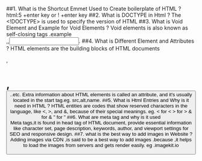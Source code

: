 ##1. What is the Shortcut Emmet Used to Create boilerplate of HTML ?
  html:5  +enter key or !  +enter key
##2. What is DOCTYPE in Html ?
  The <!DOCTYPE>  is used to specify the version of HTML
##3. What is Void Element and Example for Void Elements ?
  Void elements is also known as self-closing tags .example <br>,<img>,<input>.
##4. What is Different Element and Attributes ?
  HTML elements are the building blocks of HTML documents <p>,<h1>,<button>..etc.
  Extra information about HTML elements is called an attribute, and it's usually located in the start tag.eg. src,alt,name.
##5. What is Html Entries and Why is it need in HTML ?
  HTML entities are codes that show reserved characters in the language, like <, >, and &, because of their special meanings.
  eg. &lt; for <
      &gt; for >
      &amp; for &
      &quot; for "
##6. What are meta tag and why is it used   
  Meta tags,it is found in head tag of HTML document, provide essential information like character set, page description, keywords, author, and viewport settings for SEO and responsive design.
##7. what is the best way to add images in Website ?
  Adding images via CDN ,is said to be a best way to add images .because ,it helps to load the images from servers and gets render easily.
  eg .imagekit.io
